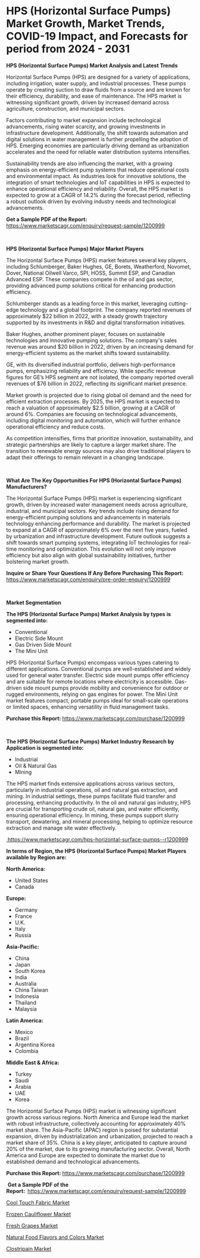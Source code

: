 <p><h1>HPS (Horizontal Surface Pumps) Market Growth, Market Trends, COVID-19 Impact, and Forecasts for period from 2024 - 2031</h1></p><p><strong>HPS (Horizontal Surface Pumps) Market Analysis and Latest Trends</strong></p>
<p><p>Horizontal Surface Pumps (HPS) are designed for a variety of applications, including irrigation, water supply, and industrial processes. These pumps operate by creating suction to draw fluids from a source and are known for their efficiency, durability, and ease of maintenance. The HPS market is witnessing significant growth, driven by increased demand across agriculture, construction, and municipal sectors. </p><p>Factors contributing to market expansion include technological advancements, rising water scarcity, and growing investments in infrastructure development. Additionally, the shift towards automation and digital solutions in water management is further propelling the adoption of HPS. Emerging economies are particularly driving demand as urbanization accelerates and the need for reliable water distribution systems intensifies.</p><p>Sustainability trends are also influencing the market, with a growing emphasis on energy-efficient pump systems that reduce operational costs and environmental impact. As industries look for innovative solutions, the integration of smart technologies and IoT capabilities in HPS is expected to enhance operational efficiency and reliability. Overall, the HPS market is expected to grow at a CAGR of 14.2% during the forecast period, reflecting a robust outlook driven by evolving industry needs and technological advancements.</p></p>
<p><strong>Get a Sample PDF of the Report:&nbsp;</strong> <a href="https://www.marketscagr.com/enquiry/request-sample/1200999?utm_campaign=1166&utm_medium=2&utm_source=Github&utm_content=ia&utm_term=05122024&utm_id=hps-horizontal-surface-pumps">https://www.marketscagr.com/enquiry/request-sample/1200999</a></p>
<p>&nbsp;</p>
<p><strong>HPS (Horizontal Surface Pumps) Major Market Players</strong></p>
<p><p>The Horizontal Surface Pumps (HPS) market features several key players, including Schlumberger, Baker Hughes, GE, Borets, Weatherford, Novomet, Dover, National Oilwell Varco, SPI, HOSS, Summit ESP, and Canadian Advanced ESP. These companies compete in the oil and gas sector, providing advanced pump solutions critical for enhancing production efficiency.</p><p>Schlumberger stands as a leading force in this market, leveraging cutting-edge technology and a global footprint. The company reported revenues of approximately $22 billion in 2022, with a steady growth trajectory supported by its investments in R&D and digital transformation initiatives.</p><p>Baker Hughes, another prominent player, focuses on sustainable technologies and innovative pumping solutions. The company's sales revenue was around $20 billion in 2022, driven by an increasing demand for energy-efficient systems as the market shifts toward sustainability.</p><p>GE, with its diversified industrial portfolio, delivers high-performance pumps, emphasizing reliability and efficiency. While specific revenue figures for GE’s HPS segment are not isolated, the company reported overall revenues of $76 billion in 2022, reflecting its significant market presence.</p><p>Market growth is projected due to rising global oil demand and the need for efficient extraction processes. By 2025, the HPS market is expected to reach a valuation of approximately $2.5 billion, growing at a CAGR of around 6%. Companies are focusing on technological advancements, including digital monitoring and automation, which will further enhance operational efficiency and reduce costs.</p><p>As competition intensifies, firms that prioritize innovation, sustainability, and strategic partnerships are likely to capture a larger market share. The transition to renewable energy sources may also drive traditional players to adapt their offerings to remain relevant in a changing landscape.</p></p>
<p>&nbsp;</p>
<p><strong>What Are The Key Opportunities For HPS (Horizontal Surface Pumps) Manufacturers?</strong></p>
<p><p>The Horizontal Surface Pumps (HPS) market is experiencing significant growth, driven by increased water management needs across agriculture, industrial, and municipal sectors. Key trends include rising demand for energy-efficient pumping solutions and advancements in materials technology enhancing performance and durability. The market is projected to expand at a CAGR of approximately 6% over the next five years, fueled by urbanization and infrastructure development. Future outlook suggests a shift towards smart pumping systems, integrating IoT technologies for real-time monitoring and optimization. This evolution will not only improve efficiency but also align with global sustainability initiatives, further bolstering market growth.</p></p>
<p><strong>Inquire or Share Your Questions If Any Before Purchasing This Report:</strong> <a href="https://www.marketscagr.com/enquiry/pre-order-enquiry/1200999?utm_campaign=1166&utm_medium=2&utm_source=Github&utm_content=ia&utm_term=05122024&utm_id=hps-horizontal-surface-pumps">https://www.marketscagr.com/enquiry/pre-order-enquiry/1200999</a></p>
<p>&nbsp;</p>
<p><strong>Market Segmentation</strong></p>
<p><strong>The HPS (Horizontal Surface Pumps) Market Analysis by types is segmented into:</strong></p>
<p><ul><li>Conventional</li><li>Electric Side Mount</li><li>Gas Driven Side Mount</li><li>The Mini Unit</li></ul></p>
<p><p>HPS (Horizontal Surface Pumps) encompass various types catering to different applications. Conventional pumps are well-established and widely used for general water transfer. Electric side mount pumps offer efficiency and are suitable for remote locations where electricity is accessible. Gas-driven side mount pumps provide mobility and convenience for outdoor or rugged environments, relying on gas engines for power. The Mini Unit market features compact, portable pumps ideal for small-scale operations or limited spaces, enhancing versatility in fluid management tasks.</p></p>
<p><strong>Purchase this Report:&nbsp;</strong><a href="https://www.marketscagr.com/purchase/1200999?utm_campaign=1166&utm_medium=2&utm_source=Github&utm_content=ia&utm_term=05122024&utm_id=hps-horizontal-surface-pumps">https://www.marketscagr.com/purchase/1200999</a></p>
<p>&nbsp;</p>
<p><strong>The HPS (Horizontal Surface Pumps) Market Industry Research by Application is segmented into:</strong></p>
<p><ul><li>Industrial</li><li>Oil & Natural Gas</li><li>Mining</li></ul></p>
<p><p>The HPS market finds extensive applications across various sectors, particularly in industrial operations, oil and natural gas extraction, and mining. In industrial settings, these pumps facilitate fluid transfer and processing, enhancing productivity. In the oil and natural gas industry, HPS are crucial for transporting crude oil, natural gas, and water efficiently, ensuring operational efficiency. In mining, these pumps support slurry transport, dewatering, and mineral processing, helping to optimize resource extraction and manage site water effectively.</p></p>
<p><a href="https://www.marketscagr.com/hps-horizontal-surface-pumps--r1200999?utm_campaign=1166&utm_medium=2&utm_source=Github&utm_content=ia&utm_term=05122024&utm_id=hps-horizontal-surface-pumps">&nbsp;https://www.marketscagr.com/hps-horizontal-surface-pumps--r1200999</a></p>
<p><strong>In terms of Region, the HPS (Horizontal Surface Pumps) Market Players available by Region are:</strong></p>
<p>
    <p> <strong> North America: </strong>
        <ul>
            <li>United States</li>
            <li>Canada</li>
        </ul>
        </p> 
    <p> <strong> Europe: </strong>
        <ul>
            <li>Germany</li>
            <li>France</li>
            <li>U.K.</li>
            <li>Italy</li>
            <li>Russia</li>
        </ul>
        </p> 
    <p> <strong> Asia-Pacific: </strong>
        <ul>
            <li>China</li>
            <li>Japan</li>
            <li>South Korea</li>
            <li>India</li>
            <li>Australia</li>
            <li>China Taiwan</li>
            <li>Indonesia</li>
            <li>Thailand</li>
            <li>Malaysia</li>
        </ul>
        </p> 
    <p> <strong> Latin America: </strong>
        <ul>
            <li>Mexico</li>
            <li>Brazil</li>
            <li>Argentina Korea</li>
            <li>Colombia</li>
        </ul>
        </p> 
    <p> <strong> Middle East & Africa: </strong>
        <ul>
            <li>Turkey</li>
            <li>Saudi</li>
            <li>Arabia</li>
            <li>UAE</li>
            <li>Korea</li>
        </ul>
    </p>
    </p>
<p><p>The Horizontal Surface Pumps (HPS) market is witnessing significant growth across various regions. North America and Europe lead the market with robust infrastructure, collectively accounting for approximately 40% market share. The Asia-Pacific (APAC) region is poised for substantial expansion, driven by industrialization and urbanization, projected to reach a market share of 35%. China is a key player, anticipated to capture around 20% of the market, due to its growing manufacturing sector. Overall, North America and Europe are expected to dominate the market due to established demand and technological advancements.</p></p>
<p><strong>Purchase this Report: </strong><a href="https://www.marketscagr.com/purchase/1200999?utm_campaign=1166&utm_medium=2&utm_source=Github&utm_content=ia&utm_term=05122024&utm_id=hps-horizontal-surface-pumps">https://www.marketscagr.com/purchase/1200999</a></p>
<p>&nbsp;<strong>Get a Sample PDF of the Report:&nbsp;&nbsp;</strong><a href="https://www.marketscagr.com/enquiry/request-sample/1200999?utm_campaign=1166&utm_medium=2&utm_source=Github&utm_content=ia&utm_term=05122024&utm_id=hps-horizontal-surface-pumps">https://www.marketscagr.com/enquiry/request-sample/1200999</a></p>
<p><strong></strong></p>
<p><p><a href="https://issuu.com/reportprime-2/docs/cool-touch-fabric-market-size-2030.pptx?utm_campaign=1166&utm_medium=2&utm_source=Github&utm_content=ia&utm_term=05122024&utm_id=hps-horizontal-surface-pumps">Cool Touch Fabric Market</a></p><p><a href="https://www.linkedin.com/pulse/close-examination-frozen-cauliflower-market-size-scopeprojected-ernsf?utm_campaign=1166&utm_medium=2&utm_source=Github&utm_content=ia&utm_term=05122024&utm_id=hps-horizontal-surface-pumps">Frozen Cauliflower Market</a></p><p><a href="https://www.linkedin.com/pulse/based-recent-market-research-fresh-grapes-set-experience-wft8f?utm_campaign=1166&utm_medium=2&utm_source=Github&utm_content=ia&utm_term=05122024&utm_id=hps-horizontal-surface-pumps">Fresh Grapes Market</a></p><p><a href="https://github.com/willjis/Market-Research-Report-List-1/blob/main/natural-food-flavors-and-colors-market.md?utm_campaign=1166&utm_medium=2&utm_source=Github&utm_content=ia&utm_term=05122024&utm_id=hps-horizontal-surface-pumps">Natural Food Flavors and Colors Market</a></p><p><a href="https://issuu.com/reportprime-2/docs/clostripain-market-size-2030.pptx?utm_campaign=1166&utm_medium=2&utm_source=Github&utm_content=ia&utm_term=05122024&utm_id=hps-horizontal-surface-pumps">Clostripain Market</a></p></p>
